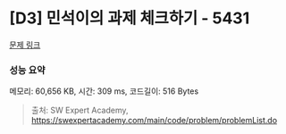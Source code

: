 # [D3] 민석이의 과제 체크하기 - 5431 

[문제 링크](https://swexpertacademy.com/main/code/problem/problemDetail.do?contestProbId=AWVl3rWKDBYDFAXm) 

### 성능 요약

메모리: 60,656 KB, 시간: 309 ms, 코드길이: 516 Bytes



> 출처: SW Expert Academy, https://swexpertacademy.com/main/code/problem/problemList.do